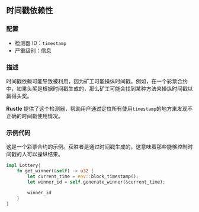
## 时间戳依赖性

### 配置

* 检测器 ID：`timestamp`
* 严重级别：信息

### 描述

时间戳依赖可能导致被利用，因为矿工可能操纵时间戳。例如，在一个彩票合约中，如果头奖是根据时间戳生成的，那么矿工可能会找到某种方法来操纵时间戳以赢得头奖。

**Rustle** 提供了这个检测器，帮助用户通过定位所有使用`timestamp`的地方来发现不正确的时间戳使用情况。

### 示例代码

这是一个彩票合约的示例。获胜者是通过时间戳生成的，这意味着那些能够控制时间戳的人可以操纵结果。

```rust
impl Lottery{
    fn get_winner(&self) -> u32 {
        let current_time = env::block_timestamp();
        let winner_id = self.generate_winner(&current_time);

        winner_id
    }
}
```
